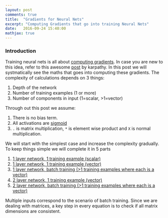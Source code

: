 ```yaml
---
layout: post
comments: true
title:  "Gradients for Neural Nets"
excerpt: "Computing Gradients that go into training Neural Nets"
date:   2016-09-24 15:40:00
mathjax: true
---
```



### Introduction

Training neural nets is all about [computing gradients](http://deeplearning.stanford.edu/wiki/index.php/Deriving_gradients_using_the_backpropagation_idea). In case you are new to this idea, refer to this awesome [post](http://karpathy.github.io/neuralnets/) by karpathy. In this post we will systmatically see the maths that goes into computing these gradients. The complexity of calculations depends on 3 things: 

1. Depth of the network
2. Number of training examples (1 or more)
3. Number of components in input (1=scalar, >1=vector)

Through out this post we assume:
1. There is no bias term.
2. All activations are [sigmoid](https://www.quora.com/What-is-the-sigmoid-function-and-what-is-its-use-in-machine-learnings-neural-networks)
3. `.` is matrix multiplication, `*` is element wise product and `X` is normal multiplication. 


We will start with the simplest case and increase the complexity gradually. To keep things simple we will complete it in 5 parts
1. [1 layer network, 1 training example (scalar)]()
2. [1 layer network, 1 training example (vector)]()
3. [1 layer network, batch training (>1 training examples where each is a vector)]()
4. [2 layer network, 1 training example (vector)]()
5. [2 layer network, batch training (>1 training examples where each is a vector)]()

Multiple inputs correspond to the scenario of batch training. Since we are dealing with matrices, a key step in every equation is to check if all matrix dimensions are consistent. 

